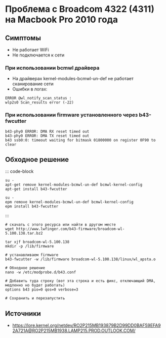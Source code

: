# Проблема с Broadcom 4322 (4311) на Macbook Pro 2010 года

## Симптомы

-   Не работает WiFi
-   Не подключается к сети

### При использовании bcmwl драйвера

-   На драйверах kernel-modules-bcmwl-un-def не работает сканирование сети
-   Ошибки в логах:

```shell
ERROR @wl_notify_scan_status :
wlp2s0 Scan_results error (-22)
```

### При использовании firmware установленного через b43-fwcutter

```shell
b43-phy0 ERROR: DMA RX reset timed out
b43-phy0 ERROR: DMA TX reset timed out
b43 ssb0:0: timeout waiting for bitmask 01800000 on register 0F90 to clear
```

## Обходное решение

::: code-block

```shell[apt-get]
su -
apt-get remove kernel-modules-bcmwl-un-def bcmwl-kernel-config
apt-get install b43-fwcutter
```

```shell[epm]
su -
epm remove kernel-modules-bcmwl-un-def bcmwl-kernel-config
epm install b43-fwcutter
```

:::

```shell
# скачать с этого ресурса или найти в другом месте
wget http://www.lwfinger.com/b43-firmware/broadcom-wl-5.100.138.tar.bz2

tar xjf broadcom-wl-5.100.138
mkdir -p /lib/firmware

# устанавливаем firmware
b43-fwcutter -w /lib/firmware broadcom-wl-5.100.138/linux/wl_apsta.o

# Обходное решение
nano -w /etc/modprobe.d/b43.conf

# Добавить туда строку (вот эта строка и есть фикс, отключающий DMA, медленно но будет работать)
options b43 pio=0 qos=0 verbose=3

# Сохранить и перезапустить
```

## Источники

-   <https://lore.kernel.org/netdev/RO2P215MB193879B2D99DD0BAF59EFA92A721A@RO2P215MB1938.LAMP215.PROD.OUTLOOK.COM/>
